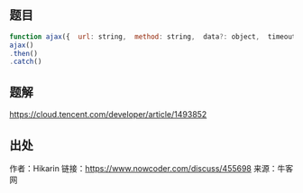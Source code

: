 ## 题目
```js
function ajax({  url: string,  method: string,  data?: object,  timeout?: number}): promise;
ajax()
.then()
.catch()
```
## 题解
https://cloud.tencent.com/developer/article/1493852
## 出处
作者：Hikarin
链接：https://www.nowcoder.com/discuss/455698
来源：牛客网


 